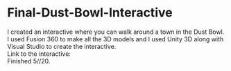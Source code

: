 # Final-Dust-Bowl-Interactive

I created an interactive where you can walk around a town in the Dust Bowl. </br>I used Fusion 360 to make all the 3D models and I used Unity 3D along with Visual Studio to create the interactive.</br>Link to the interactive: </br>Finished 5//20.
